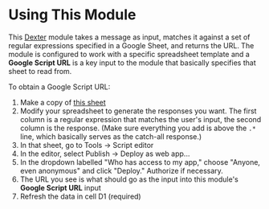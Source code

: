 # Using This Module
This [Dexter](https://rundexter.com/) module takes a message as input, matches it against a set of regular expressions specified in a Google Sheet, and returns the URL. The module is configured to work with a specific spreadsheet template and a **Google Script URL** is a key input to the module that basically specifies that sheet to read from.

To obtain a Google Script URL:

1. Make a copy of [this sheet](https://docs.google.com/spreadsheets/d/1imo2Fn0aco5_WGfG2xEyge4Fi0mL7c1oaWHnoGSmC84/edit#gid=0)
1. Modify your spreadsheet to generate the responses you want. The first column is a regular expression that matches the user's input, the second column is the response. (Make sure everything you add is above the `.*` line, which basically serves as the catch-all response.)
1. In that sheet, go to Tools -> Script editor
1. In the editor, select Publish -> Deploy as web app...
1. In the dropdown labelled "Who has access to my app," choose "Anyone, even anonymous" and click "Deploy." Authorize if necessary.
1. The URL you see is what should go as the input into this module's **Google Script URL** input
1. Refresh the data in cell D1 (required)